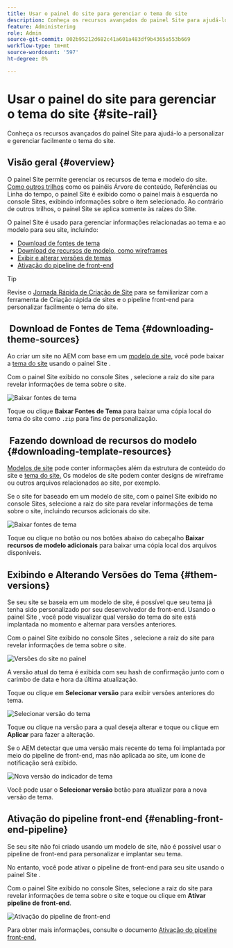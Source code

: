 ```yaml
---
title: Usar o painel do site para gerenciar o tema do site
description: Conheça os recursos avançados do painel Site para ajudá-lo a personalizar e gerenciar facilmente o tema do site.
feature: Administering
role: Admin
source-git-commit: 002b95212d682c41a601a483df9b4365a553b669
workflow-type: tm+mt
source-wordcount: '597'
ht-degree: 0%

---
```



# Usar o painel do site para gerenciar o tema do site {#site-rail}

Conheça os recursos avançados do painel Site para ajudá-lo a personalizar e gerenciar facilmente o tema do site.

## Visão geral {#overview}

O painel Site permite gerenciar os recursos de tema e modelo do site. [Como outros trilhos](/help/sites-cloud/authoring/getting-started/basic-handling.md#rail-selector) como os painéis Árvore de conteúdo, Referências ou Linha do tempo, o painel Site é exibido como o painel mais à esquerda no console Sites, exibindo informações sobre o item selecionado. Ao contrário de outros trilhos, o painel Site se aplica somente às raízes do Site.

O painel Site é usado para gerenciar informações relacionadas ao tema e ao modelo para seu site, incluindo:

* [Download de fontes de tema](#downloading-theme-sources)
* [Download de recursos de modelo, como wireframes](#downloading-template-resources)
* [Exibir e alterar versões de temas](#theme-vrsions)
* [Ativação do pipeline de front-end](#enabling-the-front-end-pipeline)

>[!TIP]
>
>Revise o [Jornada Rápida de Criação de Site](/help/journey-sites/quick-site/overview.md) para se familiarizar com a ferramenta de Criação rápida de sites e o pipeline front-end para personalizar facilmente o tema do site.

##  Download de Fontes de Tema {#downloading-theme-sources}

Ao criar um site no AEM com base em um [modelo de site,](site-templates.md) você pode baixar a [tema do site](site-themes.md) usando o painel Site .

Com o painel Site exibido no console Sites , selecione a raiz do site para revelar informações de tema sobre o site.

![Baixar fontes de tema](/help/sites-cloud/administering/assets/download-theme-wireframe.png)

Toque ou clique **Baixar Fontes de Tema** para baixar uma cópia local do tema do site como `.zip` para fins de personalização.

##  Fazendo download de recursos do modelo {#downloading-template-resources}

[Modelos de site](site-templates.md) pode conter informações além da estrutura de conteúdo do site e [tema do site.](site-themes.md) Os modelos de site podem conter designs de wireframe ou outros arquivos relacionados ao site, por exemplo.

Se o site for baseado em um modelo de site, com o painel Site exibido no console Sites, selecione a raiz do site para revelar informações de tema sobre o site, incluindo recursos adicionais do site.

![Baixar fontes de tema](/help/sites-cloud/administering/assets/download-theme-wireframe.png)

Toque ou clique no botão ou nos botões abaixo do cabeçalho **Baixar recursos de modelo adicionais** para baixar uma cópia local dos arquivos disponíveis.

## Exibindo e Alterando Versões do Tema {#them-versions}

Se seu site se baseia em um modelo de site, é possível que seu tema já tenha sido personalizado por seu desenvolvedor de front-end. Usando o painel Site , você pode visualizar qual versão do tema do site está implantada no momento e alternar para versões anteriores.

Com o painel Site exibido no console Sites , selecione a raiz do site para revelar informações de tema sobre o site.

![Versões do site no painel](/help/sites-cloud/administering/assets/theme-versions.png)

A versão atual do tema é exibida com seu hash de confirmação junto com o carimbo de data e hora da última atualização.

Toque ou clique em **Selecionar versão** para exibir versões anteriores do tema.

![Selecionar versão do tema](/help/sites-cloud/administering/assets/select-theme-versions.png)

Toque ou clique na versão para a qual deseja alterar e toque ou clique em **Aplicar** para fazer a alteração.

Se o AEM detectar que uma versão mais recente do tema foi implantada por meio do pipeline de front-end, mas não aplicada ao site, um ícone de notificação será exibido.

![Nova versão do indicador de tema](/help/sites-cloud/administering/assets/new-theme-version.png)

Você pode usar o **Selecionar versão** botão para atualizar para a nova versão de tema.

## Ativação do pipeline front-end {#enabling-front-end-pipeline}

Se seu site não foi criado usando um modelo de site, não é possível usar o pipeline de front-end para personalizar e implantar seu tema.

No entanto, você pode ativar o pipeline de front-end para seu site usando o painel Site .

Com o painel Site exibido no console Sites, selecione a raiz do site para revelar informações de tema sobre o site e toque ou clique em **Ativar pipeline de front-end**.

![Ativação do pipeline de front-end](/help/sites-cloud/administering/assets/enable-fep.png)

Para obter mais informações, consulte o documento [Ativação do pipeline front-end.](enable-front-end-pipeline.md)
